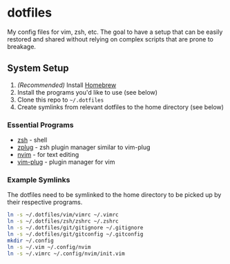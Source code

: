 # dotfiles
My config files for vim, zsh, etc. The goal to have a setup that can be easily restored and shared without relying on complex scripts that are prone to breakage.

## System Setup
1. *(Recommended)* Install [Homebrew](http://brew.sh/)
2. Install the programs you'd like to use (see below)
4. Clone this repo to `~/.dotfiles`
5. Create symlinks from relevant dotfiles to the home directory (see below)

### Essential Programs
- [zsh](http://www.zsh.org/) - shell
- [zplug](https://github.com/zplug/zplug) - zsh plugin manager similar to vim-plug
- [nvim](https://github.com/neovim/neovim) - for text editing
- [vim-plug](https://github.com/junegunn/vim-plug) - plugin manager for vim

### Example Symlinks
The dotfiles need to be symlinked to the home directory to be picked up by their respective programs.

``` bash
ln -s ~/.dotfiles/vim/vimrc ~/.vimrc
ln -s ~/.dotfiles/zsh/zshrc ~/.zshrc
ln -s ~/.dotfiles/git/gitignore ~/.gitignore
ln -s ~/.dotfiles/git/gitconfig ~/.gitconfig
mkdir ~/.config
ln -s ~/.vim ~/.config/nvim
ln -s ~/.vimrc ~/.config/nvim/init.vim
```
